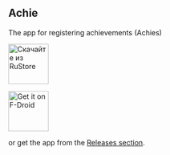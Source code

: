 Achie
-----

The app for registering achievements (Achies)

[<img src="https://help.rustore.ru/pic/d/2/d2ca5f4870b8d8f4e42e5ab7fa288629.png" alt="Скачайте из RuStore" height="80">](https://apps.rustore.ru/app/ru.ikkui.achie/)

[<img src="https://fdroid.gitlab.io/artwork/badge/get-it-on.png"
     alt="Get it on F-Droid"
     height="80">](https://f-droid.org/packages/ru.ikkui.achie/)

or get the app from the [Releases section](https://github.com/IgorKruchinin/AchieApp/releases/latest).
